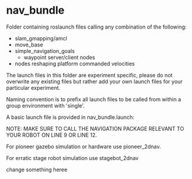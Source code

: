 # nav_bundle
Folder containing roslaunch files calling any combination of the following:
- slam_gmapping/amcl
- move_base
- simple_navigation_goals
  - waypoint server/client nodes
- nodes reshaping platform commanded velocities

The launch files in this folder are experiment specific, please do not overwrite any existing files but rather add your own launch files for your particular experiment.

Naming convention is to prefix all launch files to be called from within a group environment with 'single'.

A basic launch file is provided in nav_bundle.launch:

NOTE: MAKE SURE TO CALL THE NAVIGATION PACKAGE RELEVANT TO YOUR ROBOT ON LINE 9 OR LINE 12.

For pioneer gazebo simulation or hardware use pioneer_2dnav.

For erratic stage robot simulation use stagebot_2dnav

change something heree

